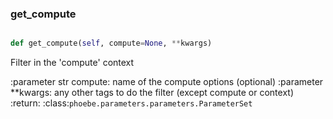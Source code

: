 ### get\_compute
```py

def get_compute(self, compute=None, **kwargs)

```



Filter in the 'compute' context

:parameter str compute: name of the compute options (optional)
:parameter **kwargs: any other tags to do the filter
    (except compute or context)
:return: :class:`phoebe.parameters.parameters.ParameterSet`

